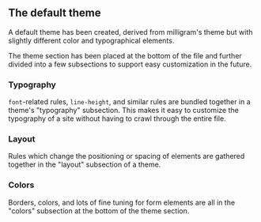 ## The default theme

A default theme has been created, derived from milligram's theme but with slightly different color and typographical elements.

The theme section has been placed at the bottom of the file and further divided into a few subsections to support easy customization in the future.

### Typography

`font`-related rules, `line-height`, and similar rules are bundled together in a theme's "typography" subsection. This makes it easy to customize the typography of a site without having to crawl through the entire file.

### Layout

Rules which change the positioning or spacing of elements are gathered together in the "layout" subsection of a theme.

### Colors

Borders, colors, and lots of fine tuning for form elements are all in the "colors" subsection at the bottom of the theme section.